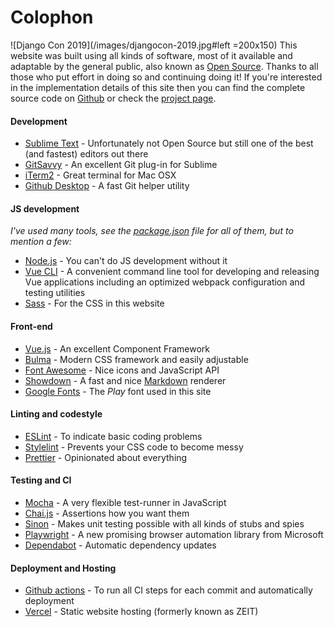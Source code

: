 # Colophon

![Django Con 2019](/images/djangocon-2019.jpg#left =200x150) This website was built using all kinds of software, most of it available and adaptable by the general public, also known as [Open Source](https://en.wikipedia.org/wiki/Open-source_software). Thanks to all those who put effort in doing so and continuing doing it! If you're interested in the implementation details of this site then you can find the complete source code on [Github](https://github.com/maerteijn/maerteijn.nl) or check the [project page](/en/projects/my-personal-website-with-vue).


#### Development
- [Sublime Text](https://www.sublimetext.com/) - Unfortunately not Open Source but still one of the best (and fastest) editors out there
- [GitSavvy](https://github.com/timbrel/GitSavvy) - An excellent Git plug-in for Sublime
- [iTerm2](https://github.com/gnachman/iTerm2) - Great terminal for Mac OSX
- [Github Desktop](https://github.com/desktop/desktop) - A fast Git helper utility


#### JS development
*I've used many tools, see the [package.json](https://github.com/maerteijn/maerteijn.nl/blob/master/package.json) file for all of them, but to mention a few:*
- [Node.js](https://github.com/nodejs) - You can't do JS development without it
- [Vue CLI](https://cli.vuejs.org/) - A convenient command line tool for developing and releasing Vue applications including an optimized webpack configuration and testing utilities
- [Sass](https://github.com/sass/sass) - For the CSS in this website


#### Front-end
- [Vue.js](https://github.com/vuejs/vue) - An excellent Component Framework
- [Bulma](https://github.com/jgthms/bulma) - Modern CSS framework and easily adjustable
- [Font Awesome](https://github.com/FortAwesome/Font-Awesome) - Nice icons and JavaScript API
- [Showdown](https://github.com/showdownjs/showdown) - A fast and nice  [Markdown](https://www.markdownguide.org/) renderer
- [Google Fonts](https://github.com/google/fonts) - The *Play* font used in this site


#### Linting and codestyle
- [ESLint](https://github.com/eslint/eslint) - To indicate basic coding problems
- [Stylelint](https://github.com/stylelint/stylelint) - Prevents your CSS code to become messy
- [Prettier](https://github.com/prettier/prettier) - Opinionated about everything


#### Testing and CI
- [Mocha](https://github.com/mochajs/mocha) - A very flexible test-runner in JavaScript
- [Chai.js](https://github.com/chaijs) - Assertions how you want them
- [Sinon](https://github.com/sinonjs/sinon) - Makes unit testing possible with all kinds of stubs and spies
- [Playwright](https://github.com/microsoft/playwright) - A new promising browser automation library from Microsoft
- [Dependabot](https://dependabot.com/) - Automatic dependency updates


#### Deployment and Hosting
- [Github actions](https://github.com/maerteijn/maerteijn.nl/actions) - To run all CI steps for each commit and automatically deployment
- [Vercel](https://vercel.com/) - Static website hosting (formerly known as ZEIT)
